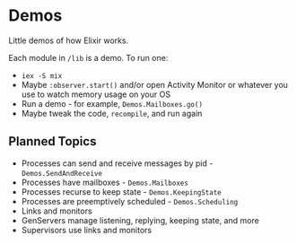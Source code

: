 # Demos

Little demos of how Elixir works.

Each module in `/lib` is a demo. To run one:

- `iex -S mix`
- Maybe `:observer.start()` and/or open Activity Monitor or whatever you use to watch memory usage on your OS
- Run a demo - for example, `Demos.Mailboxes.go()`
- Maybe tweak the code, `recompile`, and run again

## Planned Topics

- Processes can send and receive messages by pid - `Demos.SendAndReceive`
- Processes have mailboxes - `Demos.Mailboxes`
- Processes recurse to keep state - `Demos.KeepingState`
- Processes are preemptively scheduled - `Demos.Scheduling`
- Links and monitors
- GenServers manage listening, replying, keeping state, and more
- Supervisors use links and monitors
